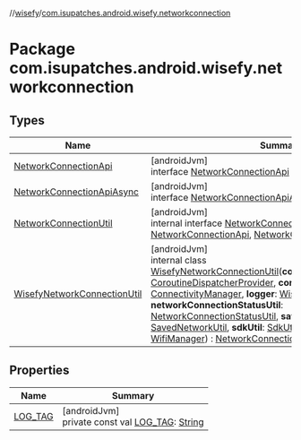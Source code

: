 //[wisefy](../../index.md)/[com.isupatches.android.wisefy.networkconnection](index.md)

# Package com.isupatches.android.wisefy.networkconnection

## Types

| Name | Summary |
|---|---|
| [NetworkConnectionApi](-network-connection-api/index.md) | [androidJvm]<br>interface [NetworkConnectionApi](-network-connection-api/index.md) |
| [NetworkConnectionApiAsync](-network-connection-api-async/index.md) | [androidJvm]<br>interface [NetworkConnectionApiAsync](-network-connection-api-async/index.md) |
| [NetworkConnectionUtil](-network-connection-util/index.md) | [androidJvm]<br>internal interface [NetworkConnectionUtil](-network-connection-util/index.md) : [NetworkConnectionApi](-network-connection-api/index.md), [NetworkConnectionApiAsync](-network-connection-api-async/index.md) |
| [WisefyNetworkConnectionUtil](-wisefy-network-connection-util/index.md) | [androidJvm]<br>internal class [WisefyNetworkConnectionUtil](-wisefy-network-connection-util/index.md)(**coroutineDispatcherProvider**: [CoroutineDispatcherProvider](../com.isupatches.android.wisefy.util.coroutines/-coroutine-dispatcher-provider/index.md), **connectivityManager**: [ConnectivityManager](https://developer.android.com/reference/kotlin/android/net/ConnectivityManager.html), **logger**: [WisefyLogger](../com.isupatches.android.wisefy.shared.logging/-wisefy-logger/index.md)?, **networkConnectionStatusUtil**: [NetworkConnectionStatusUtil](../com.isupatches.android.wisefy.networkconnectionstatus/-network-connection-status-util/index.md), **savedNetworkUtil**: [SavedNetworkUtil](../com.isupatches.android.wisefy.savednetworks/-saved-network-util/index.md), **sdkUtil**: [SdkUtil](../com.isupatches.android.wisefy.util/-sdk-util/index.md), **wifiManager**: [WifiManager](https://developer.android.com/reference/kotlin/android/net/wifi/WifiManager.html)) : [NetworkConnectionUtil](-network-connection-util/index.md) |

## Properties

| Name | Summary |
|---|---|
| [LOG_TAG](-l-o-g_-t-a-g.md) | [androidJvm]<br>private const val [LOG_TAG](-l-o-g_-t-a-g.md): [String](https://kotlinlang.org/api/latest/jvm/stdlib/kotlin/-string/index.html) |
